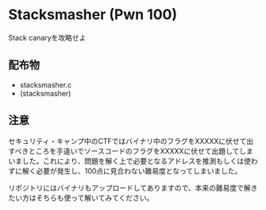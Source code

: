 # Stacksmasher (Pwn 100)
Stack canaryを攻略せよ

## 配布物
* stacksmasher.c
* (stacksmasher)

## 注意
セキュリティ・キャンプ中のCTFではバイナリ中のフラグをXXXXXに伏せて出すべきところを手違いでソースコードのフラグをXXXXXに伏せて出題してしまいました。これにより、問題を解く上で必要となるアドレスを推測もしくは使わずに解く必要が発生し、100点に見合わない難易度となってしまいました。

リポジトリにはバイナリもアップロードしてありますので、本来の難易度で解きたい方はそちらも使って解いてみてください。
